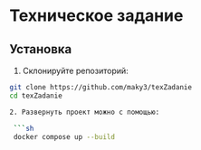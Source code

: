 # Техническое задание

## Установка

1. Склонируйте репозиторий:

```sh
git clone https://github.com/maky3/texZadanie
cd texZadanie

2. Развернуть проект можно с помощью:

 ```sh
 docker compose up --build
